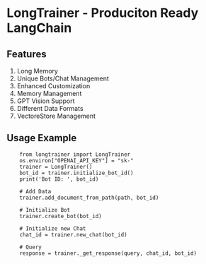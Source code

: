 # LongTrainer - Produciton Ready LangChain

## Features

1. Long Memory <br>
2. Unique Bots/Chat Management <br>
2. Enhanced Customization </br>
3. Memory Management <br>
4. GPT Vision Support <br>
5. Different Data Formats <br>
6. VectoreStore Management <br>

## Usage Example

        from longtrainer import LongTrainer
        os.environ["OPENAI_API_KEY"] = "sk-"
        trainer = LongTrainer()
        bot_id = trainer.initialize_bot_id()
        print('Bot ID: ', bot_id)

        # Add Data
        trainer.add_document_from_path(path, bot_id)

        # Initialize Bot
        trainer.create_bot(bot_id)

        # Initialize new Chat
        chat_id = trainer.new_chat(bot_id)

        # Query
        response = trainer._get_response(query, chat_id, bot_id)



